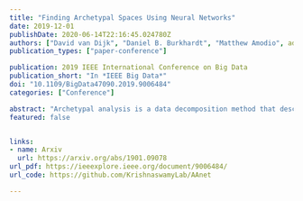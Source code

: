 ```yaml
---
title: "Finding Archetypal Spaces Using Neural Networks"
date: 2019-12-01
publishDate: 2020-06-14T22:16:45.024780Z
authors: ["David van Dijk", "Daniel B. Burkhardt", "Matthew Amodio", admin, "Guy Wolf", "Smita Krishnaswamy"]
publication_types: ["paper-conference"]

publication: 2019 IEEE International Conference on Big Data
publication_short: "In *IEEE Big Data*"
doi: "10.1109/BigData47090.2019.9006484"
categories: ["Conference"]

abstract: "Archetypal analysis is a data decomposition method that describes each observation in a dataset as a convex combination of ''pure types'' or archetypes. These archetypes represent extrema of a data space in which there is a trade-off between features, such as in biology where different combinations of traits provide optimal fitness for different environments. Existing methods for archetypal analysis work well when a linear relationship exists between the feature space and the archetypal space. However, such methods are not applicable to systems where the feature space is generated non-linearly from the combination of archetypes, such as in biological systems or image transformations. Here, we propose a reformulation of the problem such that the goal is to learn a non-linear transformation of the data into a latent archetypal space. To solve this problem, we introduce Archetypal Analysis network (AAnet), which is a deep neural network framework for learning and generating from a latent archetypal representation of data. We demonstrate stateof-the-art recovery of ground-truth archetypes in non-linear data domains, show AAnet can generate from data geometry rather than from data density, and use AAnet to identify biologically meaningful archetypes in single-cell gene expression data."
featured: false


links:
- name: Arxiv
  url: https://arxiv.org/abs/1901.09078
url_pdf: https://ieeexplore.ieee.org/document/9006484/
url_code: https://github.com/KrishnaswamyLab/AAnet

---
```


